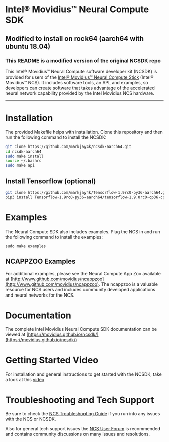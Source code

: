 # Intel® Movidius™ Neural Compute SDK
## Modified to install on rock64 (aarch64 with ubuntu 18.04)

### This README is a modified version of the original NCSDK repo

This Intel® Movidius™ Neural Compute software developer kit (NCSDK) is provided for users of the [Intel® Movidius™ Neural Compute Stick](https://developer.movidius.com/) (Intel® Movidius™ NCS). It includes software tools, an API, and examples, so developers can create software that takes advantage of the accelerated neural network capability provided by the Intel Movidius NCS hardware.

-------

# Installation
The provided Makefile helps with installation. Clone this repository and then run the following command to install the NCSDK:

```bash
git clone https://github.com/markjay4k/ncsdk-aarch64.git
cd ncsdk-aarch64
sudo make install
source ~/.bashrc
sudo make api
```
## Install Tensorflow (optional)
```bash
git clone https://github.com/markjay4k/Tensorflow-1.9rc0-py36-aarch64.git
pip3 install Tensorflow-1.9rc0-py36-aarch64/tensorflow-1.9.0rc0-cp36-cp36m-linux_aarch64.whl
```

# Examples
The Neural Compute SDK also includes examples. Plug the NCS in and run the following command to install the examples:
```
sudo make examples
```

## NCAPPZOO Examples
For additional examples, please see the Neural Compute App Zoo available at [http://www.github.com/movidius/ncappzoo](http://www.github.com/movidius/ncappzoo). The ncappzoo is a valuable resource for NCS users and includes community developed applications and neural networks for the NCS.

# Documentation
The complete Intel Movidius Neural Compute SDK documentation can be viewed at [https://movidius.github.io/ncsdk/](https://movidius.github.io/ncsdk/)

# Getting Started Video
For installation and general instructions to get started with the NCSDK, take a look at this [video](https://www.youtube.com/watch?v=fESFVNcQVVA)

# Troubleshooting and Tech Support
Be sure to check the [NCS Troubleshooting Guide](https://ncsforum.movidius.com/discussion/370/intel-ncs-troubleshooting-help-and-guidelines#latest) if you run into any issues with the NCS or NCSDK.

Also for general tech support issues the [NCS User Forum](https://developer.movidius.com/forums) is recommended and contains community discussions on many issues and resolutions.
